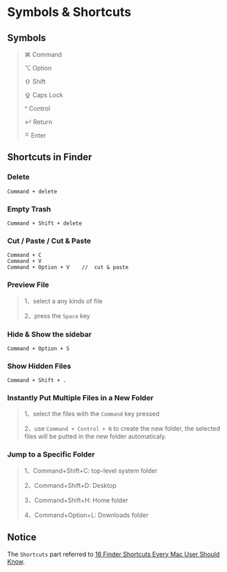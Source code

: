 # Symbols & Shortcuts

## Symbols

> ⌘ Command
> 
> ⌥ Option
> 
> ⇧ Shift
> 
> ⇪ Caps Lock
> 
> ^ Control
> 
> ↩ Return
> 
> ⌅ Enter

## Shortcuts in Finder

### Delete

```
Command + delete
```

### Empty Trash

```
Command + Shift + delete
```

### Cut / Paste / Cut & Paste

```
Command + C
Command + V
Command + Option + V	// 	cut & paste
```

### Preview File

> 1、select a any kinds of file
> 
> 2、press the `Space` key

### Hide & Show the sidebar

```
Command + Option + S
```

### Show Hidden Files

```
Command + Shift + .
```

### Instantly Put Multiple Files in a New Folder

> 1、select the files with the `Command` key pressed
> 
> 2、use `Command + Control + N` to create the new folder, the selected files will be putted in the new folder automaticaly.

### Jump to a Specific Folder

> 1、Command+Shift+C: top-level system folder
> 
> 2、Command+Shift+D: Desktop
> 
> 3、Command+Shift+H: Home folder
> 
> 4、Command+Option+L: Downloads folder


## Notice

The `Shortcuts` part referred to [16 Finder Shortcuts Every Mac User Should Know](https://www.howtogeek.com/325983/16-finder-shortcuts-every-mac-user-should-know/).
